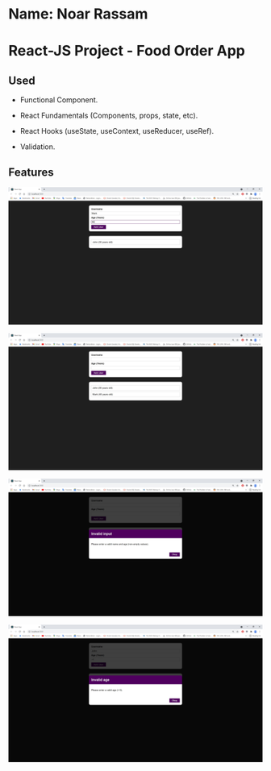 # Name: Noar Rassam

# React-JS Project - Food Order App

## Used

* Functional Component.

* React Fundamentals (Components, props, state, etc).

* React Hooks (useState, useContext, useReducer, useRef).

* Validation.

## Features

![![Login]()](https://github.com/noarrassam/ReactJS-AddUser/blob/master/src/Image/1.JPG)


![![Registration]()](https://github.com/noarrassam/ReactJS-AddUser/blob/master/src/Image/2.JPG)


![![Add Contacts]()](https://github.com/noarrassam/ReactJS-AddUser/blob/master/src/Image/3.JPG)


![![Contacts]()](https://github.com/noarrassam/ReactJS-AddUser/blob/master/src/Image/4.JPG)